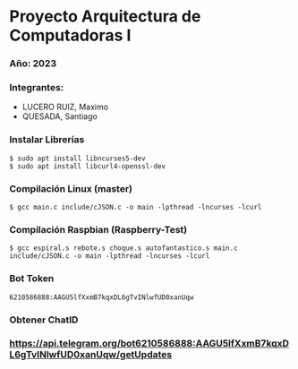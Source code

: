 # Proyecto Arquitectura de Computadoras I

### Año: 2023

### Integrantes:

- LUCERO RUIZ, Maximo
- QUESADA, Santiago

### Instalar Librerías

```
$ sudo apt install libncurses5-dev
$ sudo apt install libcurl4-openssl-dev
```

### Compilación Linux (master)

```
$ gcc main.c include/cJSON.c -o main -lpthread -lncurses -lcurl
```

### Compilación Raspbian (Raspberry-Test)

```
$ gcc espiral.s rebote.s choque.s autofantastico.s main.c include/cJSON.c -o main -lpthread -lncurses -lcurl
```

### Bot Token

```
6210586888:AAGU5lfXxmB7kqxDL6gTvINlwfUD0xanUqw
```

### Obtener ChatID

### https://api.telegram.org/bot6210586888:AAGU5lfXxmB7kqxDL6gTvINlwfUD0xanUqw/getUpdates
